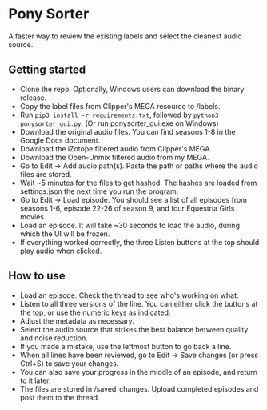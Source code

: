 # Pony Sorter
A faster way to review the existing labels and select the cleanest audio source.

## Getting started
* Clone the repo. Optionally, Windows users can download the binary release.
* Copy the label files from Clipper's MEGA resource to /labels.
* Run ```pip3 install -r requirements.txt```, followed by ```python3 ponysorter_gui.py```. (Or run ponysorter_gui.exe on Windows)
* Download the original audio files. You can find seasons 1-8 in the Google Docs document.
* Download the iZotope filtered audio from Clipper's MEGA.
* Download the Open-Unmix filtered audio from my MEGA.
* Go to Edit -> Add audio path(s). Paste the path or paths where the audio files are stored.
* Wait ~5 minutes for the files to get hashed. The hashes are loaded from settings.json the next time you run the program.
* Go to Edit -> Load episode. You should see a list of all episodes from seasons 1-6, episode 22-26 of season 9, and four Equestria Girls movies.
* Load an episode. It will take ~30 seconds to load the audio, during which the UI will be frozen.
* If everything worked correctly, the three Listen buttons at the top should play audio when clicked.

## How to use
* Load an episode. Check the thread to see who's working on what.
* Listen to all three versions of the line. You can either click the buttons at the top, or use the numeric keys as indicated.
* Adjust the metadata as necessary.
* Select the audio source that strikes the best balance between quality and noise reduction.
* If you made a mistake, use the leftmost button to go back a line.
* When all lines have been reviewed, go to Edit -> Save changes (or press Ctrl+S) to save your changes. 
* You can also save your progress in the middle of an episode, and return to it later.
* The files are stored in /saved_changes. Upload completed episodes and post them to the thread.
